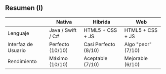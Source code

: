 ## Resumen (I)

|                          | Nativa             | Híbrida               | Web                |
| ------------------------ | -------------------| --------------------- | -------------------|
| Lenguaje                 | Java / Swift / C#  | HTML5 + CSS + JS      | HTML5 + CSS + JS   |
| Interfaz de Usuario      | Perfecto (10/10)   | Casi Perfecto  (8/10) | Algo "peor" (7/10) |
| Rendimiento              | Máximo (10/10)     | Aceptable (7/10)      | Mejorable (6/10)   |
